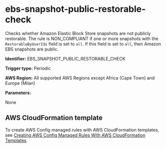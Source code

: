 # ebs\-snapshot\-public\-restorable\-check<a name="ebs-snapshot-public-restorable-check"></a>

Checks whether Amazon Elastic Block Store snapshots are not publicly restorable\. The rule is NON\_COMPLIANT if one or more snapshots with the `RestorableByUserIds` field is set to `all`\. If this field is set to `all`, then Amazon EBS snapshots are public\.

**Identifier:** EBS\_SNAPSHOT\_PUBLIC\_RESTORABLE\_CHECK

**Trigger type:** Periodic

**AWS Region:** All supported AWS Regions except Africa \(Cape Town\) and Europe \(Milan\)

**Parameters:**

 None  

## AWS CloudFormation template<a name="w24aac11c29c17d113c15"></a>

To create AWS Config managed rules with AWS CloudFormation templates, see [Creating AWS Config Managed Rules With AWS CloudFormation Templates](aws-config-managed-rules-cloudformation-templates.md)\.